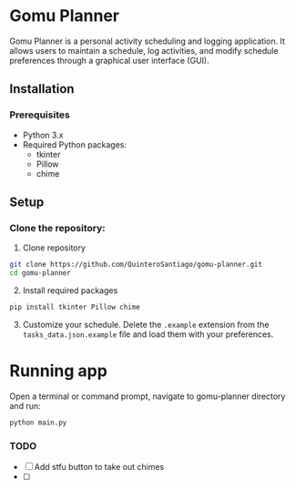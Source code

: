 # Gomu Planner

Gomu Planner is a personal activity scheduling and logging application. It allows users to maintain a schedule, log activities, and modify schedule preferences through a graphical user interface (GUI).

## Installation
### Prerequisites
- Python 3.x
- Required Python packages:
    - tkinter
    - Pillow
    - chime

## Setup
### Clone the repository:
1. Clone repository
```bash
git clone https://github.com/QuinteroSantiago/gomu-planner.git
cd gomu-planner
```
2. Install required packages
```bash
pip install tkinter Pillow chime
```
3. Customize your schedule. Delete the `.example` extension from the `tasks_data.json.example` file and load them with your preferences.
# Running app
Open a terminal or command prompt, navigate to gomu-planner directory and run:
```bash
python main.py
```


### TODO
- [ ] Add stfu button to take out chimes
- [ ] 